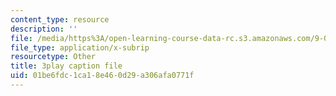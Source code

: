```yaml
---
content_type: resource
description: ''
file: /media/https%3A/open-learning-course-data-rc.s3.amazonaws.com/9-00sc-introduction-to-psychology-fall-2011/01be6fdc1ca18e460d29a306afa0771f_v4ur5mna060.srt
file_type: application/x-subrip
resourcetype: Other
title: 3play caption file
uid: 01be6fdc-1ca1-8e46-0d29-a306afa0771f
---
```

